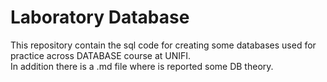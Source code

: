 # Laboratory Database 

This repository contain the sql code for creating some databases used for practice across DATABASE course at UNIFI.  
In addition there is a .md file where is reported some DB theory.
